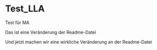 # Test_LLA
Test für MA

Das ist eine Veränderung der Readme-Datei

Und jetzt machen wir eine wirkliche Veränderung an der Readme-Datei
